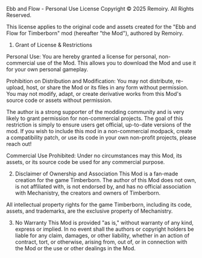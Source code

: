 Ebb and Flow - Personal Use License
Copyright © 2025 Remoiry. All Rights Reserved.

This license applies to the original code and assets created for the "Ebb and Flow for Timberborn" mod (hereafter "the Mod"), authored by Remoiry.

1. Grant of License & Restrictions

Personal Use: You are hereby granted a license for personal, non-commercial use of the Mod. This allows you to download the Mod and use it for your own personal gameplay.

Prohibition on Distribution and Modification: You may not distribute, re-upload, host, or share the Mod or its files in any form without permission. You may not modify, adapt, or create derivative works from this Mod's source code or assets without permission.

The author is a strong supporter of the modding community and is very likely to grant permission for non-commercial projects. The goal of this restriction is simply to ensure users get official, up-to-date versions of the mod. If you wish to include this mod in a non-commercial modpack, create a compatibility patch, or use its code in your own non-profit projects, please reach out!

Commercial Use Prohibited: Under no circumstances may this Mod, its assets, or its source code be used for any commercial purpose.

2. Disclaimer of Ownership and Association
This Mod is a fan-made creation for the game Timberborn. The author of this Mod does not own, is not affiliated with, is not endorsed by, and has no official association with Mechanistry, the creators and owners of Timberborn.

All intellectual property rights for the game Timberborn, including its code, assets, and trademarks, are the exclusive property of Mechanistry.

3. No Warranty
This Mod is provided "as is," without warranty of any kind, express or implied. In no event shall the authors or copyright holders be liable for any claim, damages, or other liability, whether in an action of contract, tort, or otherwise, arising from, out of, or in connection with the Mod or the use or other dealings in the Mod.
